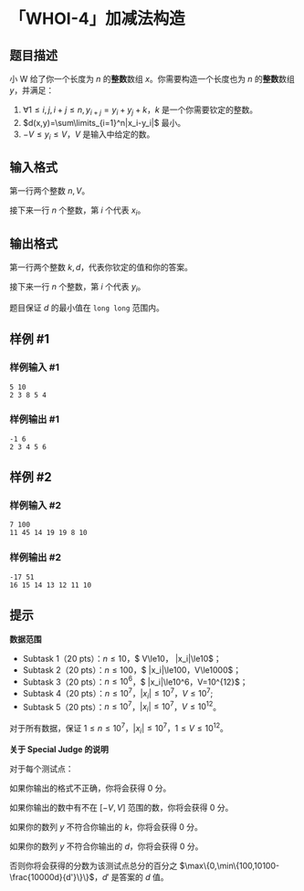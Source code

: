 # 「WHOI-4」加减法构造

## 题目描述

小 W 给了你一个长度为 $n$ 的**整数**数组 $x$。你需要构造一个长度也为 $n$ 的**整数**数组 $y$，并满足：

1. $\forall 1\le i,j,i+j\le n,y_{i+j}=y_i+y_j+k$，$k$ 是一个你需要钦定的整数。
3. $d(x,y)=\sum\limits_{i=1}^n|x_i-y_i|$ 最小。
3. $-V\le y_i\le V$，$V$ 是输入中给定的数。 

## 输入格式

第一行两个整数 $n,V$。

接下来一行 $n$ 个整数，第 $i$ 个代表 $x_i$。

## 输出格式

第一行两个整数 $k,d$，代表你钦定的值和你的答案。

接下来一行 $n$ 个整数，第 $i$ 个代表 $y_i$。

题目保证 $d$ 的最小值在 `long long` 范围内。

## 样例 #1

### 样例输入 #1
```
5 10
2 3 8 5 4
```

### 样例输出 #1

```
-1 6
2 3 4 5 6
```

## 样例 #2

### 样例输入 #2
```
7 100
11 45 14 19 19 8 10
```

### 样例输出 #2

```
-17 51
16 15 14 13 12 11 10
```

## 提示

**数据范围**

- Subtask 1（$20$ pts）：$n\le10$，$ V\le10$，$ |x_i|\le10$；
- Subtask 2（$20$ pts）：$n\le100$，$ |x_i|\le100$，$V\le1000$；
- Subtask 3（$20$ pts）：$n\le10^6$，$ |x_i|\le10^6$，$V=10^{12}$；
- Subtask 4（$20$ pts）：$n\le10^7$，$|x_i|\le10^7$，$V\le10^7$;
- Subtask 5（$20$ pts）：$n\le10^7$，$|x_i|\le10^7$，$V\le 10^{12}$。

对于所有数据，保证 $1\le n\le 10^7$，$|x_i|\le10^7$，$1\le V\le10^{12}$。

**关于 Special Judge 的说明**

对于每个测试点：

如果你输出的格式不正确，你将会获得 $0$ 分。

如果你输出的数中有不在 $[-V,V]$ 范围的数，你将会获得 $0$ 分。

如果你的数列 $y$ 不符合你输出的 $k$，你将会获得 $0$ 分。

如果你的数列 $y$ 不符合你输出的 $d$，你将会获得 $0$ 分。

否则你将会获得的分数为该测试点总分的百分之 $\max\{0,\min\{100,10100-\frac{10000d}{d'}\}\}$，$d'$ 是答案的 $d$ 值。
